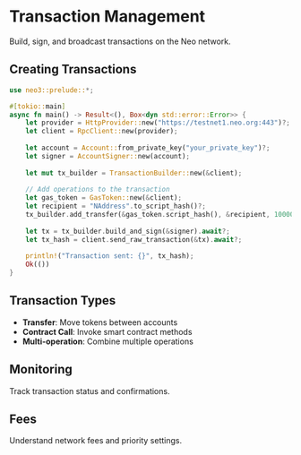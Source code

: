# Transaction Management

Build, sign, and broadcast transactions on the Neo network.

## Creating Transactions

```rust
use neo3::prelude::*;

#[tokio::main]
async fn main() -> Result<(), Box<dyn std::error::Error>> {
    let provider = HttpProvider::new("https://testnet1.neo.org:443")?;
    let client = RpcClient::new(provider);
    
    let account = Account::from_private_key("your_private_key")?;
    let signer = AccountSigner::new(account);
    
    let mut tx_builder = TransactionBuilder::new(&client);
    
    // Add operations to the transaction
    let gas_token = GasToken::new(&client);
    let recipient = "NAddress".to_script_hash()?;
    tx_builder.add_transfer(&gas_token.script_hash(), &recipient, 1000000000)?;
    
    let tx = tx_builder.build_and_sign(&signer).await?;
    let tx_hash = client.send_raw_transaction(&tx).await?;
    
    println!("Transaction sent: {}", tx_hash);
    Ok(())
}
```

## Transaction Types

- **Transfer**: Move tokens between accounts
- **Contract Call**: Invoke smart contract methods
- **Multi-operation**: Combine multiple operations

## Monitoring

Track transaction status and confirmations.

## Fees

Understand network fees and priority settings. 